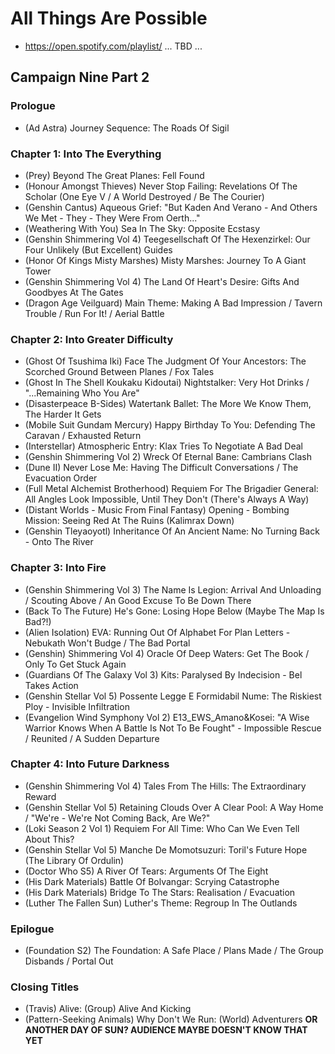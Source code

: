 # All Things Are Possible

* https://open.spotify.com/playlist/ ... TBD ...

## Campaign Nine Part 2
### Prologue

* (Ad Astra) Journey Sequence: The Roads Of Sigil

### Chapter 1: Into The Everything

* (Prey) Beyond The Great Planes: Fell Found
* (Honour Amongst Thieves) Never Stop Failing: Revelations Of The Scholar (One Eye V / A World Destroyed / Be The Courier)
* (Genshin Cantus) Aqueous Grief: "But Kaden And Verano - And Others We Met - They - They Were From Oerth..."
* (Weathering With You) Sea In The Sky: Opposite Ecstasy
* (Genshin Shimmering Vol 4) Teegesellschaft Of The Hexenzirkel: Our Four Unlikely (But Excellent) Guides
* (Honor Of Kings Misty Marshes) Misty Marshes: Journey To A Giant Tower
* (Genshin Shimmering Vol 4) The Land Of Heart's Desire: Gifts And Goodbyes At The Gates
* (Dragon Age Veilguard) Main Theme: Making A Bad Impression / Tavern Trouble / Run For It! / Aerial Battle

### Chapter 2: Into Greater Difficulty

* (Ghost Of Tsushima Iki) Face The Judgment Of Your Ancestors: The Scorched Ground Between Planes / Fox Tales
* (Ghost In The Shell Koukaku Kidoutai) Nightstalker: Very Hot Drinks / "...Remaining Who You Are"
* (Disasterpeace B-Sides) Watertank Ballet: The More We Know Them, The Harder It Gets
* (Mobile Suit Gundam Mercury) Happy Birthday To You: Defending The Caravan / Exhausted Return
* (Interstellar) Atmospheric Entry: Klax Tries To Negotiate A Bad Deal
* (Genshin Shimmering Vol 2) Wreck Of Eternal Bane: Cambrians Clash
* (Dune II) Never Lose Me: Having The Difficult Conversations / The Evacuation Order
* (Full Metal Alchemist Brotherhood) Requiem For The Brigadier General: All Angles Look Impossible, Until They Don't (There's Always A Way)
* (Distant Worlds - Music From Final Fantasy) Opening - Bombing Mission: Seeing Red At The Ruins (Kalimrax Down)
* (Genshin Tleyaoyotl) Inheritance Of An Ancient Name: No Turning Back - Onto The River

### Chapter 3: Into Fire

* (Genshin Shimmering Vol 3) The Name Is Legion: Arrival And Unloading / Scouting Above / An Good Excuse To Be Down There
* (Back To The Future) He's Gone: Losing Hope Below (Maybe The Map Is Bad?!)
* (Alien Isolation) EVA: Running Out Of Alphabet For Plan Letters - Nebukath Won't Budge / The Bad Portal
* (Genshin) Shimmering Vol 4) Oracle Of Deep Waters: Get The Book / Only To Get Stuck Again
* (Guardians Of The Galaxy Vol 3) Kits: Paralysed By Indecision - Bel Takes Action
* (Genshin Stellar Vol 5) Possente Legge E Formidabil Nume: The Riskiest Ploy - Invisible Infiltration
* (Evangelion Wind Symphony Vol 2) E13_EWS_Amano&Kosei: "A Wise Warrior Knows When A Battle Is Not To Be Fought" - Impossible Rescue / Reunited / A Sudden Departure

### Chapter 4: Into Future Darkness

* (Genshin Shimmering Vol 4) Tales From The Hills: The Extraordinary Reward
* (Genshin Stellar Vol 5) Retaining Clouds Over A Clear Pool: A Way Home / "We're - We're Not Coming Back, Are We?"
* (Loki Season 2 Vol 1) Requiem For All Time: Who Can We Even Tell About This?
* (Genshin Stellar Vol 5) Manche De Momotsuzuri: Toril's Future Hope (The Library Of Ordulin)
* (Doctor Who S5) A River Of Tears: Arguments Of The Eight
* (His Dark Materials) Battle Of Bolvangar: Scrying Catastrophe
* (His Dark Materials) Bridge To The Stars: Realisation / Evacuation 
* (Luther The Fallen Sun) Luther's Theme: Regroup In The Outlands

### Epilogue

* (Foundation S2) The Foundation: A Safe Place / Plans Made / The Group Disbands / Portal Out

### Closing Titles

* (Travis) Alive: (Group) Alive And Kicking
* (Pattern-Seeking Animals) Why Don't We Run: (World) Adventurers
  **OR ANOTHER DAY OF SUN? AUDIENCE MAYBE DOESN'T KNOW THAT YET**